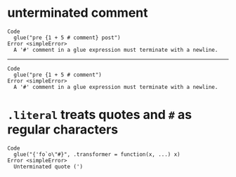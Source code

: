 # unterminated comment

    Code
      glue("pre {1 + 5 # comment} post")
    Error <simpleError>
      A '#' comment in a glue expression must terminate with a newline.

---

    Code
      glue("pre {1 + 5 # comment")
    Error <simpleError>
      A '#' comment in a glue expression must terminate with a newline.

# `.literal` treats quotes and `#` as regular characters

    Code
      glue("{'fo`o\"#}", .transformer = function(x, ...) x)
    Error <simpleError>
      Unterminated quote (')

